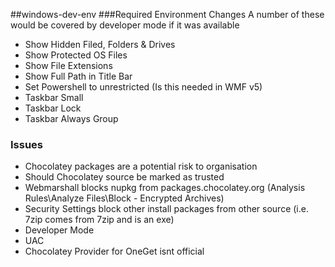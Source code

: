 ##windows-dev-env
###Required Environment Changes
A number of these would be covered by developer mode if it was available

* Show Hidden Filed, Folders & Drives
* Show Protected OS Files
* Show File Extensions
* Show Full Path in Title Bar
* Set Powershell to unrestricted (Is this needed in WMF v5)
* Taskbar Small
* Taskbar Lock
* Taskbar Always Group

### Issues
* Chocolatey packages are a potential risk to organisation
* Should Chocolatey source be marked as trusted
* Webmarshall blocks nupkg from packages.chocolatey.org (Analysis Rules\Analyze Files\Block - Encrypted Archives)
* Security Settings block other install packages from other source (i.e. 7zip comes from 7zip and is an exe)
* Developer Mode
* UAC
* Chocolatey Provider for OneGet isnt official
